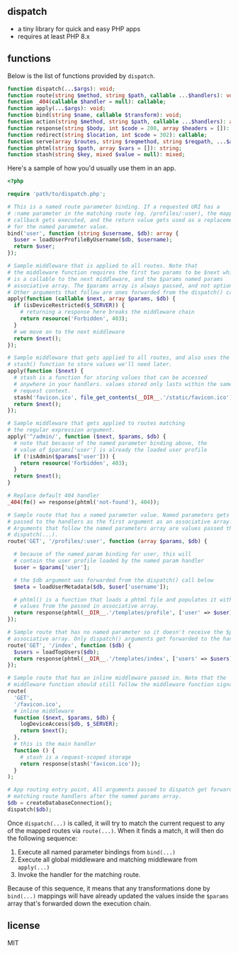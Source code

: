 ## dispatch

- a tiny library for quick and easy PHP apps
- requires at least PHP 8.x

## functions

Below is the list of functions provided by `dispatch`.

```php
function dispatch(...$args): void;
function route(string $method, string $path, callable ...$handlers): void;
function _404(callable $handler = null): callable;
function apply(...$args): void;
function bind(string $name, callable $transform): void;
function action(string $method, string $path, callable ...$handlers): array;
function response(string $body, int $code = 200, array $headers = []): callable;
function redirect(string $location, int $code = 302): callable;
function serve(array $routes, string $reqmethod, string $reqpath, ...$args): callable;
function phtml(string $path, array $vars = []): string;
function stash(string $key, mixed $value = null): mixed;
```

Here's a sample of how you'd usually use them in an app.

```php
<?php

require 'path/to/dispatch.php';

# This is a named route parameter binding. If a requested URI has a
# :name parameter in the matching route (eg. /profiles/:user), the mapped
# callback gets executed, and the return value gets used as a replacement
# for the named parameter value.
bind('user', function (string $username, $db): array {
  $user = loadUserProfileByUsername($db, $username);
  return $user;
});

# Sample middleware that is applied to all routes. Note that
# the middleware function requires the first two params to be $next which
# is a callable to the next middleware, and the $params named params
# associative array. The $params array is always passed, and not optional.
# Other arguments that follow are ones forwarded from the dispatch() call.
apply(function (callable $next, array $params, $db) {
  if (isDeviceRestricted($_SERVER)) {
    # returning a response here breaks the middleware chain
    return resource('Forbidden', 403);
  }
  # we move on to the next middleware
  return $next();
});

# Sample middleware that gets applied to all routes, and also uses the
# stash() function to store values we'll need later.
apply(function ($next) {
  # stash is a function for storing values that can be accessed
  # anywhere in your handlers. values stored only lasts within the same
  # request context.
  stash('favicon.ico', file_get_contents(__DIR__.'/static/favicon.ico'));
  return $next();
});

# Sample middleware that gets applied to routes matching
# the regular expression argument.
apply('^/admin/', function ($next, $params, $db) {
  # note that because of the named parameter binding above, the
  # value of $params['user'] is already the loaded user profile
  if (!isAdmin($params['user'])) {
    return resource('Forbidden', 403);
  }
  return $next();
}

# Replace default 404 handler
_404(fn() => response(phtml('not-found'), 404));

# Sample route that has a named parameter value. Named parameters gets
# passed to the handlers as the first argument as an associative array.
# Arguments that follow the named parameters array are values passed through
# dispatch(...).
route('GET', '/profiles/:user', function (array $params, $db) {

  # because of the named param binding for user, this will
  # contain the user profile loaded by the named param handler
  $user = $params['user'];

  # the $db argument was forwarded from the dispatch() call below
  $meta = loadUserMetadata($db, $user['username']);

  # phtml() is a function that loads a phtml file and populates it with
  # values from the passed in associative array.
  return response(phtml(__DIR__.'/templates/profile', ['user' => $user]));
});

# Sample route that has no named parameter so it doesn't receive the $params
# associative array. Only dispatch() arguments get forwarded to the handler.
route('GET', '/index', function ($db) {
  $users = loadTopUsers($db);
  return response(phtml(__DIR__.'/templates/index', ['users' => $users]));
});

# Sample route that has an inline middleware passed in. Note that the
# middleware function should still follow the middleware function signature.
route(
  'GET',
  '/favicon.ico',
  # inline middleware
  function ($next, $params, $db) {
    logDeviceAccess($db, $_SERVER);
    return $next();
  },
  # this is the main handler
  function () {
    # stash is a request-scoped storage
    return response(stash('favicon.ico'));
  }
);

# App routing entry point. All arguments passed to dispatch get forwarded to
# matching route handlers after the named params array.
$db = createDatabaseConnection();
dispatch($db);

```

Once `dispatch(...)` is called, it will try to match the current request to any
of the mapped routes via `route(...)`. When it finds a match, it will then do the
following sequence:

1. Execute all named parameter bindings from `bind(...)`
2. Execute all global middleware and matching middleware from `apply(...)`
3. Invoke the handler for the matching route.

Because of this sequence, it means that any transformations done by `bind(...)`
mappings will have already updated the values inside the `$params` array that's
forwarded down the execution chain.


## license

MIT
